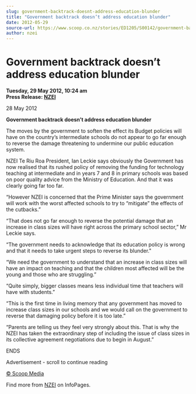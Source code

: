 ```yaml
---
slug: government-backtrack-doesnt-address-education-blunder
title: "Government backtrack doesn’t address education blunder"
date: 2012-05-29
source-url: https://www.scoop.co.nz/stories/ED1205/S00142/government-backtrack-doesnt-address-education-blunder.htm
author: nzei
---
```

Government backtrack doesn’t address education blunder
======================================================

**Tuesday, 29 May 2012, 10:24 am**  
**Press Release: [NZEI](https://info.scoop.co.nz/NZEI)**

28 May 2012

**Government backtrack doesn’t address education blunder**

The moves by the government to soften the effect its Budget policies will have on the country’s intermediate schools do not appear to go far enough to reverse the damage threatening to undermine our public education system.

NZEI Te Riu Roa President, Ian Leckie says obviously the Government has now realised that its rushed policy of removing the funding for technology teaching at intermediate and in years 7 and 8 in primary schools was based on poor quality advice from the Ministry of Education. And that it was clearly going far too far.

“However NZEI is concerned that the Prime Minister says the government will work with the worst affected schools to try to “mitigate” the effects of the cutbacks.”

“That does not go far enough to reverse the potential damage that an increase in class sizes will have right across the primary school sector,” Mr Leckie says.

“The government needs to acknowledge that its education policy is wrong and that it needs to take urgent steps to reverse its blunder."

“We need the government to understand that an increase in class sizes will have an impact on teaching and that the children most affected will be the young and those who are struggling.”

“Quite simply, bigger classes means less individual time that teachers will have with students.”

“This is the first time in living memory that any government has moved to increase class sizes in our schools and we would call on the government to reverse that damaging policy before it is too late.”

“Parents are telling us they feel very strongly about this. That is why the NZEI has taken the extraordinary step of including the issue of class sizes in its collective agreement negotiations due to begin in August.”

ENDS

Advertisement - scroll to continue reading





[© Scoop Media](http://www.scoop.co.nz/about/terms.html)

Find more from [NZEI](https://info.scoop.co.nz/NZEI) on InfoPages.